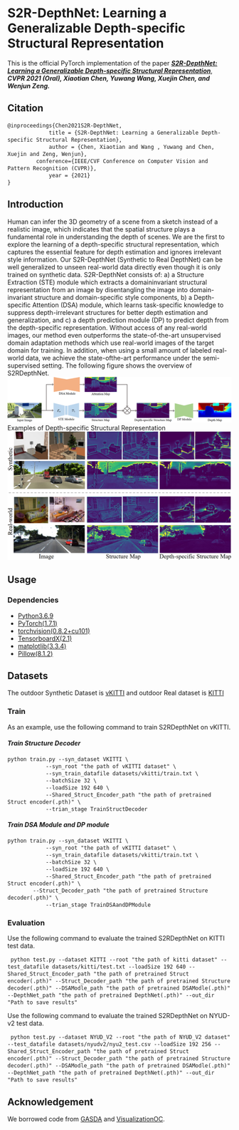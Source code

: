 # S2R-DepthNet: Learning a Generalizable Depth-specific Structural Representation

This is the official PyTorch implementation of the paper [***S2R-DepthNet: Learning a Generalizable Depth-specific Structural Representation***](https://arxiv.org/abs/2104.00877), ***CVPR 2021 (Oral), Xiaotian Chen, Yuwang Wang, Xuejin Chen, and Wenjun Zeng.***


## Citation

```
@inproceedings{Chen2021S2R-DepthNet,
             title = {S2R-DepthNet: Learning a Generalizable Depth-specific Structural Representation},
             author = {Chen, Xiaotian and Wang , Yuwang and Chen, Xuejin and Zeng, Wenjun},
	     conference={IEEE/CVF Conference on Computer Vision and Pattern Recognition (CVPR)},
             year = {2021}   
}
```

## Introduction
Human can infer the 3D geometry of a scene from a sketch instead of a realistic image, which indicates that the spatial structure plays a fundamental role in understanding the depth of scenes. We are the first to explore the learning of a depth-specific structural representation, which captures the essential feature for depth estimation and ignores irrelevant style information. Our S2R-DepthNet (Synthetic to Real DepthNet) can be well generalized to unseen real-world data directly even though it is only trained on synthetic data. S2R-DepthNet consists of: a) a Structure Extraction (STE) module which extracts a domaininvariant structural representation from an image by disentangling the image into domain-invariant structure and domain-specific style components, b) a Depth-specific Attention (DSA) module, which learns task-specific knowledge to suppress depth-irrelevant structures for better depth estimation and generalization, and c) a depth prediction module (DP) to predict depth from the depth-specific representation. Without access of any real-world images, our method even outperforms the state-of-the-art unsupervised domain adaptation methods which use real-world images of the target domain for training. In addition, when using a small amount of labeled real-world data, we achieve the state-ofthe-art performance under the semi-supervised setting.
The following figure shows the overview of S2RDepthNet.
![figure](./img/overview.png)
Examples of Depth-specific Structural Representation
![figure](./img/intro.png)


## Usage
### Dependencies
- [Python3.6.9](https://www.python.org/downloads/)
- [PyTorch(1.7.1)](https://pytorch.org/)
- [torchvision(0.8.2+cu101)](https://pypi.org/project/torchvision/)
- [TensorboardX(2.1)](https://pypi.org/project/tensorboardX/)
- [matplotlib(3.3.4)](https://matplotlib.org/)
- [Pillow(8.1.2)](https://pypi.org/project/Pillow/)

## Datasets
The outdoor Synthetic Dataset is [vKITTI](http://www.europe.naverlabs.com/Research/Computer-Vision/Proxy-Virtual-Worlds) and outdoor Real dataset is [KITTI](http://www.cvlibs.net/datasets/kitti/)

### Train
As an example, use the following command to train S2RDepthNet on vKITTI.<br>
#### *Train Structure Decoder*

	python train.py --syn_dataset VKITTI \            
		        --syn_root "the path of vKITTI dataset" \
		        --syn_train_datafile datasets/vkitti/train.txt \
		        --batchSize 32 \
		        --loadSize 192 640 \          
		        --Shared_Struct_Encoder_path "the path of pretrained Struct encoder(.pth)" \
		        --trian_stage TrainStructDecoder                  
			
#### *Train DSA Module and DP module*

	python train.py --syn_dataset VKITTI \
		        --syn_root "the path of vKITTI dataset" \
		        --syn_train_datafile datasets/vkitti/train.txt \
		        --batchSize 32 \
		        --loadSize 192 640 \
		        --Shared_Struct_Encoder_path "the path of pretrained Struct encoder(.pth)" \
			--Struct_Decoder_path "the path of pretrained Structure decoder(.pth)" \
		        --trian_stage TrainDSAandDPModule 
	
### Evaluation
Use the following command to evaluate the trained S2RDepthNet on KITTI test data.<br>

	 python test.py --dataset KITTI --root "the path of kitti dataset" --test_datafile datasets/kitti/test.txt --loadSize 192 640 --Shared_Struct_Encoder_path "the path of pretrained Struct encoder(.pth)" --Struct_Decoder_path "the path of pretrained Structure decoder(.pth)" --DSAModle_path "the path of pretrained DSAModle(.pth)" --DepthNet_path "the path of pretrained DepthNet(.pth)" --out_dir "Path to save results"
			
Use the following command to evaluate the trained S2RDepthNet on NYUD-v2 test data.<br>

	 python test.py --dataset NYUD_V2 --root "the path of NYUD_V2 dataset" --test_datafile datasets/nyudv2/nyu2_test.csv --loadSize 192 256 --Shared_Struct_Encoder_path "the path of pretrained Struct encoder(.pth)" --Struct_Decoder_path "the path of pretrained Structure decoder(.pth)" --DSAModle_path "the path of pretrained DSAModle(.pth)" --DepthNet_path "the path of pretrained DepthNet(.pth)" --out_dir "Path to save results"
	
## Acknowledgement
We borrowed code from [GASDA](https://github.com/sshan-zhao/GASDA) and [VisualizationOC](https://github.com/JunjH/Visualizing-CNNs-for-monocular-depth-estimation).
						       
						                      
